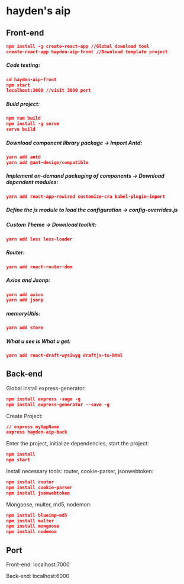 

# hayden's aip

## Front-end 

```json
npm install -g create-react-app //Global download tool
create-react-app hayden-aip-front //Download template project
```

##### Code testing:

```json
cd hayden-aip-front
npm start
localhost:3000 //visit 3000 port
```

##### Build project:

```json
npm run build 
npm install -g serve 
serve build
```

##### Download component library package -> Import Antd:

```json
yarn add antd
yarn add @ant-design/compatible
```

##### Implement on-demand packaging of components -> Download dependent modules:

```json
yarn add react-app-rewired customize-cra babel-plugin-import
```

##### Define the js module to load the configuration -> config-overrides.js



##### Custom Theme -> Download toolkit:

```json
yarn add less less-loader
```

##### Router:

```json
yarn add react-router-dom
```

##### Axios and Jsonp:

```json
yarn add axios
yarn add jsonp
```

##### memoryUtils:

```json
yarn add store
```

#####  What u see is What u get:

```json
yarn add react-draft-wysiwyg draftjs-to-html
```

## Back-end

Global install express-generator:

```json
npm install express -sage -g
npm install express-generator --save -g
```

Create Project:

```json
// express myAppName
express hayden-aip-back
```

Enter the project, initialize dependencies, start the project:

```json
npm install
npm start
```

Install necessary tools: router, cookie-parser, jsonwebtoken:

```json
npm install router 
npm install cookie-parser 
npm install jsonwebtoken
```

Mongoose, multer, md5, nodemon:

```json
npm install blueimp-md5
npm install multer
npm install mongoose
npm install nodemon
```

## Port

Front-end: localhost:7000

Back-end: localhost:6000

